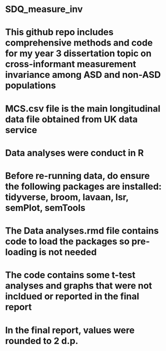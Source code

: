 # SDQ_measure_inv
# This github repo includes comprehensive methods and code for my year 3 dissertation topic on cross-informant measurement invariance among ASD and non-ASD populations
# MCS.csv file is the main longitudinal data file obtained from UK data service
# Data analyses were conduct in R
# Before re-running data, do ensure the following packages are installed: tidyverse, broom, lavaan, lsr, semPlot, semTools
# The Data analyses.rmd file contains code to load the packages so pre-loading is not needed
# The code contains some t-test analyses and graphs that were not incldued or reported in the final report
# In the final report, values were rounded to 2 d.p.
